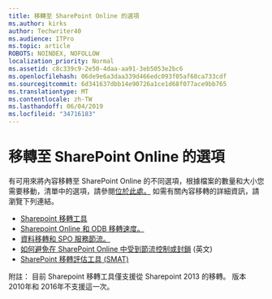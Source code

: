 ```yaml
---
title: 移轉至 SharePoint Online 的選項
ms.author: kirks
author: Techwriter40
ms.audience: ITPro
ms.topic: article
ROBOTS: NOINDEX, NOFOLLOW
localization_priority: Normal
ms.assetid: c8c339c9-2e50-4daa-aa91-3eb5053e2bc6
ms.openlocfilehash: 06de9e6a3daa339d466edc093f05af68ca733cdf
ms.sourcegitcommit: 6d341637dbb14e90726a1ce1d68f077ace9bb765
ms.translationtype: MT
ms.contentlocale: zh-TW
ms.lasthandoff: 06/04/2019
ms.locfileid: "34716183"
---
```

# <a name="migrate-options-to-sharepoint-online"></a>移轉至 SharePoint Online 的選項

<p>有可用來將內容移轉至 SharePoint Online 的不同選項，根據檔案的數量和大小您需要移動，清單中的選項，請參閱<a href="https://docs.microsoft.com/en-us/sharepointmigration/migrate-to-sharepoint-online">位於此處。</a>&nbsp;如需有關內容移轉的詳細資訊，請瀏覽下列連結。</p> <ul> <li><a href="https://docs.microsoft.com/en-us/sharepointmigration/introducing-the-sharepoint-migration-tool">Sharepoint 移轉工具</a></li> <li><a href="https://docs.microsoft.com/en-us/sharepointmigration/sharepoint-online-and-onedrive-migration-speed">Sharepoint Online 和 ODB 移轉速度。</a></li> <li><a href="https://blogs.technet.microsoft.com/sposupport/2017/08/12/data-migration-and-spo-service-throttling/">資料移轉和 SPO 服務節流。</a></li> <li><a href="https://docs.microsoft.com/en-us/sharepoint/dev/general-development/how-to-avoid-getting-throttled-or-blocked-in-sharepoint-online">如何避免在 SharePoint Online 中受到節流控制或封鎖</a> (英文)</li> <li><a href="https://www.microsoft.com/en-us/download/details.aspx?id=53598&amp;751be11f-ede8-5a0c-058c-2ee190a24fa6=True">SharePoint 移轉評估工具 (SMAT)</a></li> </ul> <p>附註： 目前 Sharepoint 移轉工具僅支援從 Sharepoint 2013 的移轉。 版本 2010年和 2016年不支援這一次。</p>

